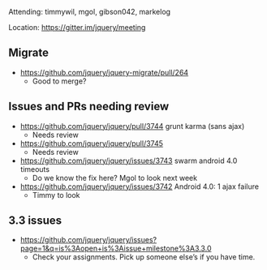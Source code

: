 Attending: timmywil, mgol, gibson042, markelog

Location: https://gitter.im/jquery/meeting

## Migrate
* https://github.com/jquery/jquery-migrate/pull/264 
  - Good to merge?

## Issues and PRs needing review
* https://github.com/jquery/jquery/pull/3744 grunt karma (sans ajax)
  - Needs review
* https://github.com/jquery/jquery/pull/3745 
  - Needs review
* https://github.com/jquery/jquery/issues/3743 swarm android 4.0 timeouts
  - Do we know the fix here? Mgol to look next week
* https://github.com/jquery/jquery/issues/3742 Android 4.0: 1 ajax failure
  - Timmy to look

## 3.3 issues 
* https://github.com/jquery/jquery/issues?page=1&q=is%3Aopen+is%3Aissue+milestone%3A3.3.0 
  - Check your assignments. Pick up someone else’s if you have time.
